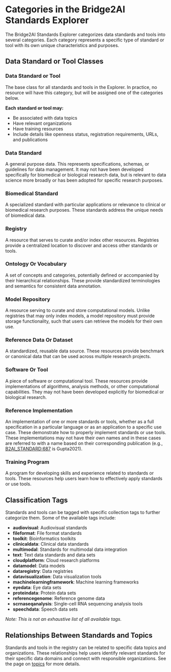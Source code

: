 # Categories in the Bridge2AI Standards Explorer

The Bridge2AI Standards Explorer categorizes data standards and tools into several categories. Each category represents a specific type of standard or tool with its own unique characteristics and purposes.

## Data Standard or Tool Classes

### Data Standard or Tool
The base class for all standards and tools in the Explorer. In practice, no resource will have this category, but will be assigned one of the categories below.

**Each standard or tool may:**
* Be associated with data topics
* Have relevant organizations
* Have training resources
* Include details like openness status, registration requirements, URLs, and publications

### Data Standard
A general purpose data. This represents specifications, schemas, or guidelines for data management. It may not have been developed specifically for biomedical or biological research data, but is relevant to data science more broadly or has been adopted for specific research purposes.

### Biomedical Standard
A specialized standard with particular applications or relevance to clinical or biomedical research purposes. These standards address the unique needs of biomedical data.

### Registry
A resource that serves to curate and/or index other resources. Registries provide a centralized location to discover and access other standards or tools.

### Ontology Or Vocabulary
A set of concepts and categories, potentially defined or accompanied by their hierarchical relationships. These provide standardized terminologies and semantics for consistent data annotation.

### Model Repository
A resource serving to curate and store computational models. Unlike registries that may only index models, a model repository must provide storage functionality, such that users can retrieve the models for their own use.

### Reference Data Or Dataset
A standardized, reusable data source. These resources provide benchmark or canonical data that can be used across multiple research projects.

### Software Or Tool
A piece of software or computational tool. These resources provide implementations of algorithms, analysis methods, or other computational capabilities. They may not have been developed explicitly for biomedical or biological research.

### Reference Implementation
An implementation of one or more standards or tools, whether as a full specification in a particular language or as an application to a specific use case. These demonstrate how to properly implement standards or use tools. These implementations may not have their own names and in these cases are referred to with a name based on their corresponding publication (e.g., [B2AI_STANDARD:687](https://b2ai.standards.synapse.org/Explore/Standard/DetailsPage?id=B2AI_STANDARD:687) is Gupta2021).

### Training Program
A program for developing skills and experience related to standards or tools. These resources help users learn how to effectively apply standards or use tools.

## Classification Tags

Standards and tools can be tagged with specific collection tags to further categorize them. Some of the available tags include:

- **audiovisual**: Audiovisual standards
- **fileformat**: File format standards
- **toolkit**: Bioinformatics toolkits
- **clinicaldata**: Clinical data standards
- **multimodal**: Standards for multimodal data integration
- **text**: Text data standards and data sets
- **cloudplatform**: Cloud research platforms
- **datamodel**: Data models
- **dataregistry**: Data registries
- **datavisualization**: Data visualization tools
- **machinelearningframework**: Machine learning frameworks
- **eyedata**: Eye data sets
- **proteindata**: Protein data sets
- **referencegenome**: Reference genome data
- **scrnaseqanalysis**: Single-cell RNA sequencing analysis tools
- **speechdata**: Speech data sets

*Note: This is not an exhaustive list of all available tags.*

## Relationships Between Standards and Topics

Standards and tools in the registry can be related to specific data topics and organizations. These relationships help users identify relevant standards for their specific data domains and connect with responsible organizations. See the page on [topics](topics.md) for more details.

